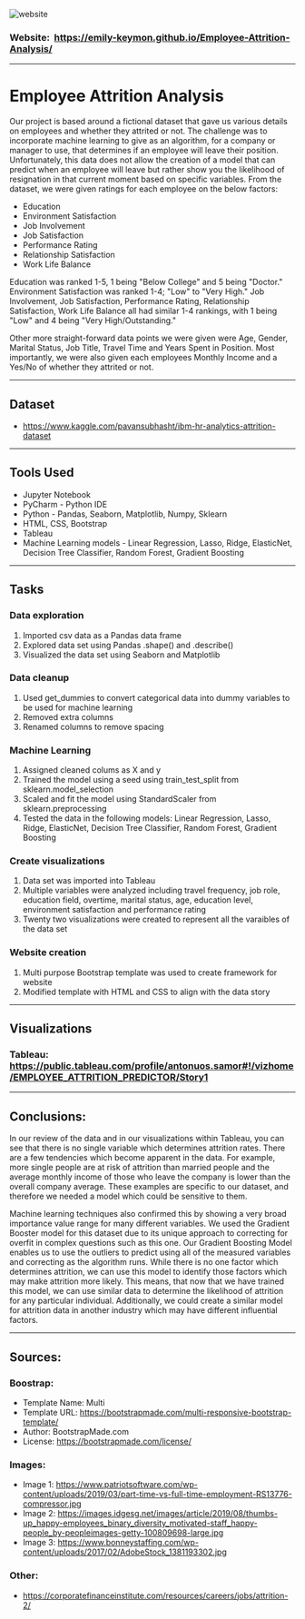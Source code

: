 ![website](https://user-images.githubusercontent.com/64673015/102019389-f0a8f680-3d38-11eb-8805-57a5716241d2.PNG)

### Website:   https://emily-keymon.github.io/Employee-Attrition-Analysis/
---
# Employee Attrition Analysis
Our project is based around a fictional dataset that gave us various details on employees and whether they attrited or not. The challenge was to incorporate machine learning to give as an algorithm, for a company or manager to use, that determines if an employee will leave their position. Unfortunately, this data does not allow the creation of a model that can predict when an employee will leave but rather show you the likelihood of resignation in that current moment based on specific variables. From the dataset, we were given ratings for each employee on the below factors:

* Education
* Environment Satisfaction
* Job Involvement
* Job Satisfaction
* Performance Rating
* Relationship Satisfaction
* Work Life Balance

Education was ranked 1-5, 1 being "Below College" and 5 being "Doctor." Environment Satisfaction was ranked 1-4; "Low" to "Very High." Job Involvement, Job Satisfaction, Performance Rating, Relationship Satisfaction, Work Life Balance all had similar 1-4 rankings, with 1 being "Low" and 4 being "Very High/Outstanding."

Other more straight-forward data points we were given were Age, Gender, Marital Status, Job Title, Travel Time and Years Spent in Position. Most importantly, we were also given each employees Monthly Income and a Yes/No of whether they attrited or not.

---
## Dataset
* https://www.kaggle.com/pavansubhasht/ibm-hr-analytics-attrition-dataset

---
## Tools Used
* Jupyter Notebook
* PyCharm - Python IDE
* Python - Pandas, Seaborn, Matplotlib, Numpy, Sklearn
* HTML, CSS, Bootstrap
* Tableau
* Machine Learning models - Linear Regression, Lasso, Ridge, ElasticNet, Decision Tree Classifier, Random Forest, Gradient Boosting

---
## Tasks
### Data exploration 
1.  Imported csv data as a Pandas data frame
2.  Explored data set using Pandas .shape() and .describe()
3.  Visualized the data set using Seaborn and Matplotlib
### Data cleanup
1.  Used get_dummies to convert categorical data into dummy variables to be used for machine learning
2.  Removed extra columns
3.  Renamed columns to remove spacing
### Machine Learning
1.  Assigned cleaned colums as X and y
2.  Trained the model using a seed using train_test_split from sklearn.model_selection
3.  Scaled and fit the model using StandardScaler from sklearn.preprocessing
4.  Tested the data in the following models:  Linear Regression, Lasso, Ridge, ElasticNet, Decision Tree Classifier, Random Forest, Gradient Boosting
### Create visualizations
1.  Data set was imported into Tableau
2. Multiple variables were analyzed including travel frequency, job role, education field, overtime, marital status, age, education level, environment satisfaction and performance rating
3.  Twenty two visualizations were created to represent all the varaibles of the data set
### Website creation
1.  Multi purpose Bootstrap template was used to create framework for website
2.  Modified template with HTML and CSS to align with the data story

---
## Visualizations
### Tableau:  https://public.tableau.com/profile/antonuos.samor#!/vizhome/EMPLOYEE_ATTRITION_PREDICTOR/Story1

---
## Conclusions:
In our review of the data and in our visualizations within Tableau, you can see that there is no single variable which determines attrition rates. There are a few tendencies which become apparent in the data. For example, more single people are at risk of attrition than married people and the average monthly income of those who leave the company is lower than the overall company average. These examples are specific to our dataset, and therefore we needed a model which could be sensitive to them.

Machine learning techniques also confirmed this by showing a very broad importance value range for many different variables. We used the Gradient Booster model for this dataset due to its unique approach to correcting for overfit in complex questions such as this one. Our Gradient Boosting Model enables us to use the outliers to predict using all of the measured variables and correcting as the algorithm runs. While there is no one factor which determines attrition, we can use this model to identify those factors which may make attrition more likely. This means, that now that we have trained this model, we can use similar data to determine the likelihood of attrition for any particular individual. Additionally, we could create a similar model for attrition data in another industry which may have different influential factors.

---
## Sources:
### Boostrap:
* Template Name: Multi
* Template URL: https://bootstrapmade.com/multi-responsive-bootstrap-template/
* Author: BootstrapMade.com
* License: https://bootstrapmade.com/license/
### Images:
* Image 1:  https://www.patriotsoftware.com/wp-content/uploads/2019/03/part-time-vs-full-time-employment-RS13776-compressor.jpg
* Image 2:  https://images.idgesg.net/images/article/2019/08/thumbs-up_happy-employees_binary_diversity_motivated-staff_happy-people_by-peopleimages-getty-100809698-large.jpg
* Image 3:  https://www.bonneystaffing.com/wp-content/uploads/2017/02/AdobeStock_1381193302.jpg
### Other:
* https://corporatefinanceinstitute.com/resources/careers/jobs/attrition-2/


